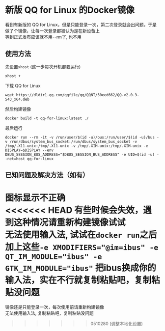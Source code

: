 # 新版 QQ for Linux 的Docker镜像

看到有新版的 QQ for Linux，但是只能登录一次，第二次登录就会出问题，于是做了个镜像，让每一次登录都被认为是在新设备上  
等到正式发布应该就不用--rm了, 也不用  
## 使用方法
先设置`xhost` (这一步每次开机都要运行)
```
xhost +
```
下载 QQ for Linux
```
wget https://dldir1.qq.com/qqfile/qq/QQNT/50eed662/QQ-v2.0.3-543_x64.deb
```
然后构建镜像
```
docker build -t qq-for-linux:latest ./
```
最后运行
```
docker run --rm -it -v /run/user/$(id -u)/bus:/run/user/$(id -u)/bus -v /run/dbus/system_bus_socket:/run/dbus/system_bus_socket -v /tmp/.X11-unix:/tmp/.X11-unix -v /tmp/.XIM-unix:/tmp/.XIM-unix -e DISPLAY=$DISPLAY --env DBUS_SESSION_BUS_ADDRESS="$DBUS_SESSION_BUS_ADDRESS" -e UID=$(id -u) --net=host qq-for-linux
```
## 已知问题及解决方法（如有）
图标显示不正确  
<<<<<<< HEAD
有些时候会失效，遇到这种情况请重新构建镜像试试  
无法使用输入法, 试试在`docker run`之后加上这些`-e XMODIFIERS="@im=ibus" -e QT_IM_MODULE="ibus" -e GTK_IM_MODULE="ibus"` 把ibus换成你的输入法，实在不行就复制粘贴吧，复制粘贴没问题
=======
镜像还是只能登录一次，每次使用前请重新构建镜像  
无法使用输入法, 复制粘贴吧，复制粘贴没问题
>>>>>>> 0510280 (调整本地化设置)
